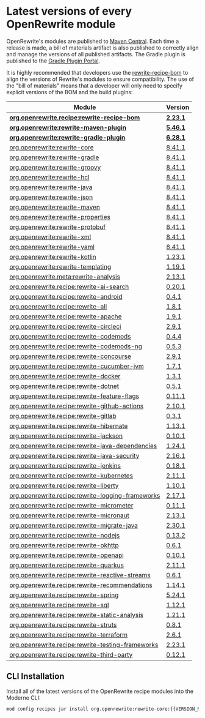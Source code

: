 # Latest versions of every OpenRewrite module

OpenRewrite's modules are published to [Maven Central](https://search.maven.org/search?q=org.openrewrite).
Each time a release is made, a bill of materials artifact is also published to correctly align and manage the versions of all published artifacts.
The Gradle plugin is published to the [Gradle Plugin Portal](https://plugins.gradle.org/plugin/org.openrewrite.rewrite).

It is highly recommended that developers use the [rewrite-recipe-bom](https://github.com/openrewrite/rewrite-recipe-bom)
to align the versions of Rewrite's modules to ensure compatibility.
The use of the "bill of materials" means that a developer will only need to specify explicit versions of the BOM and the build plugins:

| Module                                                                                                                | Version    |
|-----------------------------------------------------------------------------------------------------------------------| ---------- |
| [**org.openrewrite.recipe:rewrite-recipe-bom**](https://github.com/openrewrite/rewrite-recipe-bom)                    | **[2.23.1](https://github.com/openrewrite/rewrite-recipe-bom/releases/tag/v2.23.1)** |
| [**org.openrewrite:rewrite-maven-plugin**](https://github.com/openrewrite/rewrite-maven-plugin)                       | **[5.46.1](https://github.com/openrewrite/rewrite-maven-plugin/releases/tag/v5.46.1)** |
| [**org.openrewrite:rewrite-gradle-plugin**](https://github.com/openrewrite/rewrite-gradle-plugin)                     | **[6.28.1](https://github.com/openrewrite/rewrite-gradle-plugin/releases/tag/v6.28.1)** |
| [org.openrewrite:rewrite-core](https://github.com/openrewrite/rewrite)                                                | [8.41.1](https://github.com/openrewrite/rewrite/releases/tag/v8.41.1)                      |
| [org.openrewrite:rewrite-gradle](https://github.com/openrewrite/rewrite)                                              | [8.41.1](https://github.com/openrewrite/rewrite/releases/tag/v8.41.1)                      |
| [org.openrewrite:rewrite-groovy](https://github.com/openrewrite/rewrite)                                              | [8.41.1](https://github.com/openrewrite/rewrite/releases/tag/v8.41.1)                      |
| [org.openrewrite:rewrite-hcl](https://github.com/openrewrite/rewrite)                                                 | [8.41.1](https://github.com/openrewrite/rewrite/releases/tag/v8.41.1)                      |
| [org.openrewrite:rewrite-java](https://github.com/openrewrite/rewrite)                                                | [8.41.1](https://github.com/openrewrite/rewrite/releases/tag/v8.41.1)                      |
| [org.openrewrite:rewrite-json](https://github.com/openrewrite/rewrite)                                                | [8.41.1](https://github.com/openrewrite/rewrite/releases/tag/v8.41.1)                      |
| [org.openrewrite:rewrite-maven](https://github.com/openrewrite/rewrite)                                               | [8.41.1](https://github.com/openrewrite/rewrite/releases/tag/v8.41.1)                      |
| [org.openrewrite:rewrite-properties](https://github.com/openrewrite/rewrite)                                          | [8.41.1](https://github.com/openrewrite/rewrite/releases/tag/v8.41.1)                      |
| [org.openrewrite:rewrite-protobuf](https://github.com/openrewrite/rewrite)                                            | [8.41.1](https://github.com/openrewrite/rewrite/releases/tag/v8.41.1)                      |
| [org.openrewrite:rewrite-xml](https://github.com/openrewrite/rewrite)                                                 | [8.41.1](https://github.com/openrewrite/rewrite/releases/tag/v8.41.1)                      |
| [org.openrewrite:rewrite-yaml](https://github.com/openrewrite/rewrite)                                                | [8.41.1](https://github.com/openrewrite/rewrite/releases/tag/v8.41.1)                      |
| [org.openrewrite:rewrite-kotlin](https://github.com/openrewrite/rewrite-kotlin)                                       | [1.23.1](https://github.com/openrewrite/rewrite-kotlin/releases/tag/v1.23.1)               |
| [org.openrewrite:rewrite-templating](https://github.com/openrewrite/rewrite-templating)                               | [1.19.1](https://github.com/openrewrite/rewrite-templating/releases/tag/v1.19.1)           |
| [org.openrewrite.meta:rewrite-analysis](https://github.com/openrewrite/rewrite-analysis)                              | [2.13.1](https://github.com/openrewrite/rewrite-analysis/releases/tag/v2.13.1)             |
| [org.openrewrite.recipe:rewrite-ai-search](https://github.com/openrewrite/rewrite-ai-search)                          | [0.20.1](https://github.com/openrewrite/rewrite-ai-search/releases/tag/v0.20.1)            |
| [org.openrewrite.recipe:rewrite-android](https://github.com/openrewrite/rewrite-android)                              | [0.4.1](https://github.com/openrewrite/rewrite-android/releases/tag/v0.4.1)                |
| [org.openrewrite.recipe:rewrite-all](https://github.com/openrewrite/rewrite-all)                                      | [1.8.1](https://github.com/openrewrite/rewrite-all/releases/tag/v1.8.1)                    |
| [org.openrewrite.recipe:rewrite-apache](https://github.com/openrewrite/rewrite-apache)                                | [1.9.1](https://github.com/openrewrite/rewrite-apache/releases/tag/v1.9.1)                 |
| [org.openrewrite.recipe:rewrite-circleci](https://github.com/openrewrite/rewrite-circleci)                            | [2.9.1](https://github.com/openrewrite/rewrite-circleci/releases/tag/v2.9.1)               |
| [org.openrewrite.recipe:rewrite-codemods](https://github.com/openrewrite/rewrite-codemods)                            | [0.4.4](https://github.com/openrewrite/rewrite-codemods/releases/tag/v0.4.4)               |
| [org.openrewrite.recipe:rewrite-codemods-ng](https://github.com/openrewrite/rewrite-codemods-ng)                      | [0.5.3](https://github.com/openrewrite/rewrite-codemods-ng/releases/tag/v0.5.3)            |
| [org.openrewrite.recipe:rewrite-concourse](https://github.com/openrewrite/rewrite-concourse)                          | [2.9.1](https://github.com/openrewrite/rewrite-concourse/releases/tag/v2.9.1)              |
| [org.openrewrite.recipe:rewrite-cucumber-jvm](https://github.com/openrewrite/rewrite-cucumber-jvm)                    | [1.7.1](https://github.com/openrewrite/rewrite-cucumber-jvm/releases/tag/v1.7.1)           |
| [org.openrewrite.recipe:rewrite-docker](https://github.com/openrewrite/rewrite-docker)                                | [1.3.1](https://github.com/openrewrite/rewrite-docker/releases/tag/v1.3.1)                 |
| [org.openrewrite.recipe:rewrite-dotnet](https://github.com/openrewrite/rewrite-dotnet)                                | [0.5.1](https://github.com/openrewrite/rewrite-dotnet/releases/tag/v0.5.1)                 |
| [org.openrewrite.recipe:rewrite-feature-flags](https://github.com/openrewrite/rewrite-feature-flags)                  | [0.11.1](https://github.com/openrewrite/rewrite-feature-flags/releases/tag/v0.11.1)        |
| [org.openrewrite.recipe:rewrite-github-actions](https://github.com/openrewrite/rewrite-github-actions)                | [2.10.1](https://github.com/openrewrite/rewrite-github-actions/releases/tag/v2.10.1)       |
| [org.openrewrite.recipe:rewrite-gitlab](https://github.com/openrewrite/rewrite-gitlab)                                | [0.3.1](https://github.com/openrewrite/rewrite-gitlab/releases/tag/v0.3.1)                 |
| [org.openrewrite.recipe:rewrite-hibernate](https://github.com/openrewrite/rewrite-hibernate)                          | [1.13.1](https://github.com/openrewrite/rewrite-hibernate/releases/tag/v1.13.1)            |
| [org.openrewrite.recipe:rewrite-jackson](https://github.com/openrewrite/rewrite-jackson)                              | [0.10.1](https://github.com/openrewrite/rewrite-jackson/releases/tag/v0.10.1)              |
| [org.openrewrite.recipe:rewrite-java-dependencies](https://github.com/openrewrite/rewrite-java-dependencies)          | [1.24.1](https://github.com/openrewrite/rewrite-java-dependencies/releases/tag/v1.24.1)    |
| [org.openrewrite.recipe:rewrite-java-security](https://github.com/openrewrite/rewrite-java-security)                  | [2.16.1](https://github.com/openrewrite/rewrite-java-security/releases/tag/v2.16.1)        |
| [org.openrewrite.recipe:rewrite-jenkins](https://github.com/openrewrite/rewrite-jenkins)                              | [0.18.1](https://github.com/openrewrite/rewrite-jenkins/releases/tag/v0.18.1)              |
| [org.openrewrite.recipe:rewrite-kubernetes](https://github.com/openrewrite/rewrite-kubernetes)                        | [2.11.1](https://github.com/openrewrite/rewrite-kubernetes/releases/tag/v2.11.1)           |
| [org.openrewrite.recipe:rewrite-liberty](https://github.com/openrewrite/rewrite-liberty)                              | [1.10.1](https://github.com/openrewrite/rewrite-liberty/releases/tag/v1.10.1)              |
| [org.openrewrite.recipe:rewrite-logging-frameworks](https://github.com/openrewrite/rewrite-logging-frameworks)        | [2.17.1](https://github.com/openrewrite/rewrite-logging-frameworks/releases/tag/v2.17.1)   |
| [org.openrewrite.recipe:rewrite-micrometer](https://github.com/openrewrite/rewrite-micrometer)                        | [0.11.1](https://github.com/openrewrite/rewrite-micrometer/releases/tag/v0.11.1)           |
| [org.openrewrite.recipe:rewrite-micronaut](https://github.com/openrewrite/rewrite-micronaut)                          | [2.13.1](https://github.com/openrewrite/rewrite-micronaut/releases/tag/v2.13.1)            |
| [org.openrewrite.recipe:rewrite-migrate-java](https://github.com/openrewrite/rewrite-migrate-java)                    | [2.30.1](https://github.com/openrewrite/rewrite-migrate-java/releases/tag/v2.30.1)         |
| [org.openrewrite.recipe:rewrite-nodejs](https://github.com/openrewrite/rewrite-nodejs)                                | [0.13.2](https://github.com/openrewrite/rewrite-nodejs/releases/tag/v0.13.2)               |
| [org.openrewrite.recipe:rewrite-okhttp](https://github.com/openrewrite/rewrite-okhttp)                                | [0.6.1](https://github.com/openrewrite/rewrite-okhttp/releases/tag/v0.6.1)                 |
| [org.openrewrite.recipe:rewrite-openapi](https://github.com/openrewrite/rewrite-openapi)                              | [0.10.1](https://github.com/openrewrite/rewrite-openapi/releases/tag/v0.10.1)              |
| [org.openrewrite.recipe:rewrite-quarkus](https://github.com/openrewrite/rewrite-quarkus)                              | [2.11.1](https://github.com/openrewrite/rewrite-quarkus/releases/tag/v2.11.1)              |
| [org.openrewrite.recipe:rewrite-reactive-streams](https://github.com/openrewrite/rewrite-reactive-streams)            | [0.6.1](https://github.com/openrewrite/rewrite-reactive-streams/releases/tag/v0.6.1)       |
| [org.openrewrite.recipe:rewrite-recommendations](https://github.com/openrewrite/rewrite-recommendations)              | [1.14.1](https://github.com/openrewrite/rewrite-recommendations/releases/tag/v1.14.1)      |
| [org.openrewrite.recipe:rewrite-spring](https://github.com/openrewrite/rewrite-spring)                                | [5.24.1](https://github.com/openrewrite/rewrite-spring/releases/tag/v5.24.1)               |
| [org.openrewrite.recipe:rewrite-sql](https://github.com/openrewrite/rewrite-sql)                                      | [1.12.1](https://github.com/openrewrite/rewrite-sql/releases/tag/v1.12.1)                  |
| [org.openrewrite.recipe:rewrite-static-analysis](https://github.com/openrewrite/rewrite-static-analysis)              | [1.21.1](https://github.com/openrewrite/rewrite-static-analysis/releases/tag/v1.21.1)      |
| [org.openrewrite.recipe:rewrite-struts](https://github.com/openrewrite/rewrite-struts)                                | [0.8.1](https://github.com/openrewrite/rewrite-struts/releases/tag/v0.8.1)                 |
| [org.openrewrite.recipe:rewrite-terraform](https://github.com/openrewrite/rewrite-terraform)                          | [2.6.1](https://github.com/openrewrite/rewrite-terraform/releases/tag/v2.6.1)              |
| [org.openrewrite.recipe:rewrite-testing-frameworks](https://github.com/openrewrite/rewrite-testing-frameworks)        | [2.23.1](https://github.com/openrewrite/rewrite-testing-frameworks/releases/tag/v2.23.1)   |
| [org.openrewrite.recipe:rewrite-third-party](https://github.com/openrewrite/rewrite-third-party)                      | [0.12.1](https://github.com/openrewrite/rewrite-third-party/releases/tag/v0.12.1)          |

## CLI Installation

Install all of the latest versions of the OpenRewrite recipe modules into the Moderne CLI:

```bash
mod config recipes jar install org.openrewrite:rewrite-core:{{VERSION_REWRITE_CORE}} org.openrewrite:rewrite-gradle:{{VERSION_REWRITE_GRADLE}} org.openrewrite:rewrite-groovy:{{VERSION_REWRITE_GROOVY}} org.openrewrite:rewrite-hcl:{{VERSION_REWRITE_HCL}} org.openrewrite:rewrite-java:{{VERSION_REWRITE_JAVA}} org.openrewrite:rewrite-json:{{VERSION_REWRITE_JSON}} org.openrewrite:rewrite-maven:{{VERSION_REWRITE_MAVEN}} org.openrewrite:rewrite-properties:{{VERSION_REWRITE_PROPERTIES}} org.openrewrite:rewrite-protobuf:{{VERSION_REWRITE_PROTOBUF}} org.openrewrite:rewrite-xml:{{VERSION_REWRITE_XML}} org.openrewrite:rewrite-yaml:{{VERSION_REWRITE_YAML}} org.openrewrite:rewrite-kotlin:{{VERSION_REWRITE_KOTLIN}} org.openrewrite:rewrite-templating:{{VERSION_REWRITE_TEMPLATING}} org.openrewrite.meta:rewrite-analysis:{{VERSION_REWRITE_ANALYSIS}} org.openrewrite.recipe:rewrite-ai-search:{{VERSION_REWRITE_AI_SEARCH}} org.openrewrite.recipe:rewrite-android:{{VERSION_REWRITE_ANDROID}} org.openrewrite.recipe:rewrite-all:{{VERSION_REWRITE_ALL}} org.openrewrite.recipe:rewrite-apache:{{VERSION_REWRITE_APACHE}} org.openrewrite.recipe:rewrite-circleci:{{VERSION_REWRITE_CIRCLECI}} org.openrewrite.recipe:rewrite-codemods:{{VERSION_REWRITE_CODEMODS}} org.openrewrite.recipe:rewrite-codemods-ng:{{VERSION_REWRITE_CODEMODS_NG}} org.openrewrite.recipe:rewrite-concourse:{{VERSION_REWRITE_CONCOURSE}} org.openrewrite.recipe:rewrite-cucumber-jvm:{{VERSION_REWRITE_CUCUMBER_JVM}} org.openrewrite.recipe:rewrite-docker:{{VERSION_REWRITE_DOCKER}} org.openrewrite.recipe:rewrite-dotnet:{{VERSION_REWRITE_DOTNET}} org.openrewrite.recipe:rewrite-feature-flags:{{VERSION_REWRITE_FEATURE_FLAGS}} org.openrewrite.recipe:rewrite-github-actions:{{VERSION_REWRITE_GITHUB_ACTIONS}} org.openrewrite.recipe:rewrite-gitlab:{{VERSION_REWRITE_GITLAB}} org.openrewrite.recipe:rewrite-hibernate:{{VERSION_REWRITE_HIBERNATE}} org.openrewrite.recipe:rewrite-jackson:{{VERSION_REWRITE_JACKSON}} org.openrewrite.recipe:rewrite-java-dependencies:{{VERSION_REWRITE_JAVA_DEPENDENCIES}} org.openrewrite.recipe:rewrite-java-security:{{VERSION_REWRITE_JAVA_SECURITY}} org.openrewrite.recipe:rewrite-jenkins:{{VERSION_REWRITE_JENKINS}} org.openrewrite.recipe:rewrite-kubernetes:{{VERSION_REWRITE_KUBERNETES}} org.openrewrite.recipe:rewrite-liberty:{{VERSION_REWRITE_LIBERTY}} org.openrewrite.recipe:rewrite-logging-frameworks:{{VERSION_REWRITE_LOGGING_FRAMEWORKS}} org.openrewrite.recipe:rewrite-micrometer:{{VERSION_REWRITE_MICROMETER}} org.openrewrite.recipe:rewrite-micronaut:{{VERSION_REWRITE_MICRONAUT}} org.openrewrite.recipe:rewrite-migrate-java:{{VERSION_REWRITE_MIGRATE_JAVA}} org.openrewrite.recipe:rewrite-nodejs:{{VERSION_REWRITE_NODEJS}} org.openrewrite.recipe:rewrite-okhttp:{{VERSION_REWRITE_OKHTTP}} org.openrewrite.recipe:rewrite-openapi:{{VERSION_REWRITE_OPENAPI}} org.openrewrite.recipe:rewrite-quarkus:{{VERSION_REWRITE_QUARKUS}} org.openrewrite.recipe:rewrite-reactive-streams:{{VERSION_REWRITE_REACTIVE_STREAMS}} org.openrewrite.recipe:rewrite-recommendations:{{VERSION_REWRITE_RECOMMENDATIONS}} org.openrewrite.recipe:rewrite-spring:{{VERSION_REWRITE_SPRING}} org.openrewrite.recipe:rewrite-sql:{{VERSION_REWRITE_SQL}} org.openrewrite.recipe:rewrite-static-analysis:{{VERSION_REWRITE_STATIC_ANALYSIS}} org.openrewrite.recipe:rewrite-struts:{{VERSION_REWRITE_STRUTS}} org.openrewrite.recipe:rewrite-terraform:{{VERSION_REWRITE_TERRAFORM}} org.openrewrite.recipe:rewrite-testing-frameworks:{{VERSION_REWRITE_TESTING_FRAMEWORKS}} org.openrewrite.recipe:rewrite-third-party:{{VERSION_REWRITE_THIRD_PARTY}} 
```
